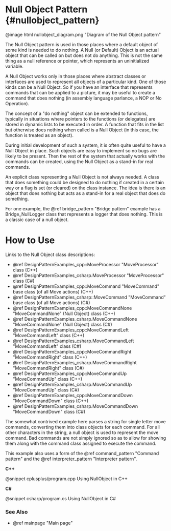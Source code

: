 # Null Object Pattern {#nullobject_pattern}

@image html nullobject_diagram.png "Diagram of the Null Object pattern"

The Null Object pattern is used in those places where a default object of
some kind is needed to do nothing.  A Null (or Default) Object is an actual
object that can be called on but does not do anything.  This is not the
same thing as a null reference or pointer, which represents an
uninitialized variable.

A Null Object works only in those places where abstract classes or
interfaces are used to represent all objects of a particular kind.  One of
those kinds can be a Null Object.  So if you have an interface that
represents commands that can be applied to a picture, it may be useful to
create a command that does nothing (in assembly language parlance, a NOP or
No Operation).

The concept of a "do nothing" object can be extended to functions,
typically in situations where pointers to the functions (or delegates) are
stored in dynamic lists to be executed in order.  A function that fits in
the list but otherwise does nothing when called is a Null Object (in this
case, the function is treated as an object).

During initial development of such a system, it is often quite useful to
have a Null Object in place.  Such objects are easy to implement so no bugs
are likely to be present.  Then the rest of the system that actually works
with the commands can be created, using the Null Object as a stand-in for
real commands.

An explicit class representing a Null Object is not always needed.  A class
that does something could be designed to do nothing if created in a certain
way or a flag is set (or cleared) on the class instance.  The idea is there
is an object that does nothing but acts as a stand-in for a real object
that does do something.

For one example, the @ref bridge_pattern "Bridge pattern" example has a
Bridge_NullLogger class that represents a logger that does nothing.  This is a
classic case of a null object.

# How to Use

Links to the Null Object class descriptions:
- @ref DesignPatternExamples_cpp::MoveProcessor "MoveProcessor" class (C++)
- @ref DesignPatternExamples_csharp.MoveProcessor "MoveProcessor" class (C#)
- @ref DesignPatternExamples_cpp::MoveCommand "MoveCommand" base class (of all Move actions) (C++)
- @ref DesignPatternExamples_csharp::MoveCommand "MoveCommand" base class (of all Move actions) (C#)
- @ref DesignPatternExamples_cpp::MoveCommandNone "MoveCommandNone" (Null Object) class (C++)
- @ref DesignPatternExamples_csharp.MoveCommandNone "MoveCommandNone" (Null Object) class (C#)
- @ref DesignPatternExamples_cpp::MoveCommandLeft "MoveCommandLeft" class (C++)
- @ref DesignPatternExamples_csharp.MoveCommandLeft "MoveCommandLeft" class (C#)
- @ref DesignPatternExamples_cpp::MoveCommandRight "MoveCommandRight" class (C++)
- @ref DesignPatternExamples_csharp.MoveCommandRight "MoveCommandRight" class (C#)
- @ref DesignPatternExamples_cpp::MoveCommandUp "MoveCommandUp" class (C++)
- @ref DesignPatternExamples_csharp.MoveCommandUp "MoveCommandUp" class (C#)
- @ref DesignPatternExamples_cpp::MoveCommandDown "MoveCommandDown" class (C++)
- @ref DesignPatternExamples_csharp.MoveCommandDown "MoveCommandDown" class (C#)

The somewhat contrived example here parses a string for single letter move
commands, converting them into class objects for each command.  For all
other characters in the string, a null object is used to represent the move
command.  Bad commands are not simply ignored so as to allow for showing
them along with the command class assigned to execute the command.

This example also uses a form of the @ref command_pattern "Command pattern"
and the @ref interpreter_pattern "Interpreter pattern".

__C++__

@snippet cplusplus/program.cpp Using NullObject in C++

__C#__

@snippet csharp/program.cs Using NullObject in C#


### See Also
- @ref mainpage "Main page"
